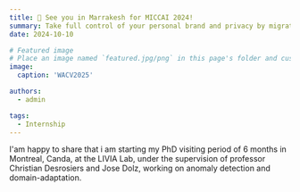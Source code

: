 ```yaml
---
title: 🐪 See you in Marrakesh for MICCAI 2024!
summary: Take full control of your personal brand and privacy by migrating away from the big tech platforms!
date: 2024-10-10

# Featured image
# Place an image named `featured.jpg/png` in this page's folder and customize its options here.
image:
  caption: 'WACV2025'

authors:
  - admin

tags:
  - Internship
---
```


I'am happy to share that i am starting my PhD visiting period of 6 months in Montreal, Canda, at the LIVIA Lab, under the supervision of professor Christian Desrosiers and Jose Dolz, working on anomaly detection and domain-adaptation.
